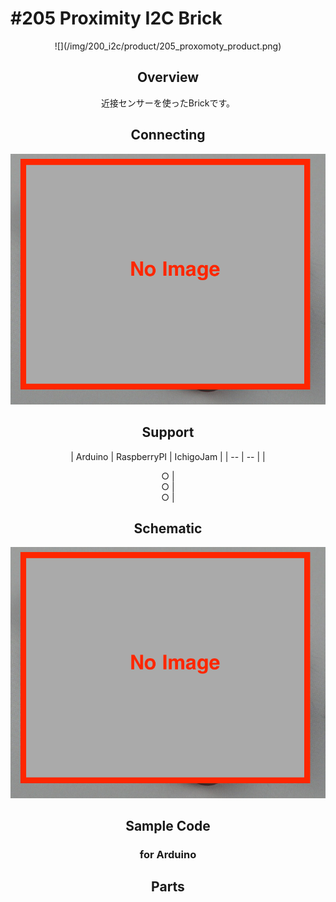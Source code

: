 # #205 Proximity I2C Brick

<center>![](/img/200_i2c/product/205_proxomoty_product.png)
<!--COLORME-->

## Overview
近接センサーを使ったBrickです。

## Connecting
![](/img/200_i2c/connect/205_proxomoty_connect.png)

## Support
| Arduino | RaspberryPI | IchigoJam |
| -- | -- |
| <center>○ | <center>○ | <center>○ |

## Schematic
![](/img/200_i2c/schematic/205_proxomoty_schematic.png)

## Sample Code
### for Arduino

## Parts

